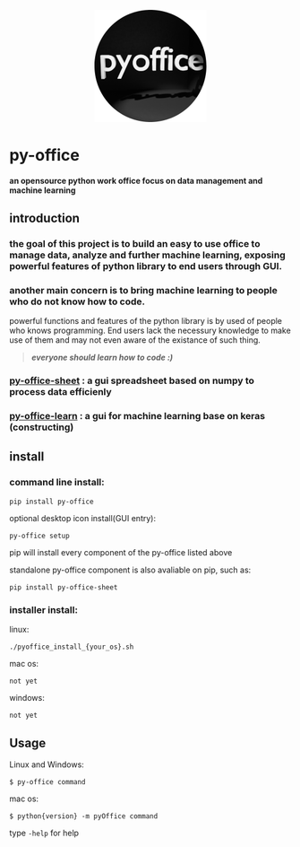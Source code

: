 <p align="center">
  <img src="https://raw.githubusercontent.com/pyoffice/py-office-pictures/main/py-office-icon_small.png" />
</p>


# py-office
#### an opensource python work office focus on data management and machine learning
 
## introduction
### the goal of this project is to build an easy to use office to manage data, analyze and further machine learning, exposing powerful features of python library to end users through GUI.
### another main concern is to bring machine learning to people who do not know how to code.
powerful functions and features of the python library is by used of people who knows programming. End users lack the necessury knowledge to make use of them and may not even aware of the existance of such thing.

> ***everyone should learn how to code :)***
 
### [py-office-sheet](https://github.com/YC-Lammy/py-office-sheet) : a gui spreadsheet based on numpy to process data efficienly 

### [py-office-learn](https://github.com/YC-Lammy/py-office-learn) :  a gui for machine learning base on keras (constructing)

## install
### command line install:
```
pip install py-office
```
optional desktop icon install(GUI entry):
```
py-office setup
```
pip will install every component of the py-office listed above

standalone py-office component is also avaliable on pip, such as:
```
pip install py-office-sheet
```
### installer install:
linux:
```
./pyoffice_install_{your_os}.sh
```
mac os:
```
not yet
```
windows:
```
not yet
```

## Usage
Linux and Windows:
```
$ py-office command
```
mac os:
```
$ python{version} -m pyOffice command
```
type `-help` for help

